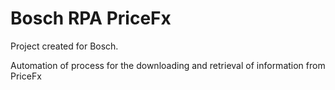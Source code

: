 # Bosch RPA PriceFx
 
Project created for Bosch.

Automation of process for the downloading and retrieval of information from PriceFx